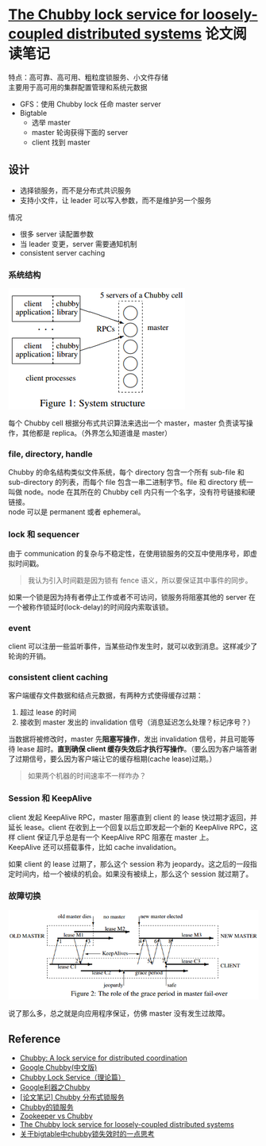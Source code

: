 # [The Chubby lock service for loosely-coupled distributed systems](https://dl.acm.org/citation.cfm?id=1298487) 论文阅读笔记

特点：高可靠、高可用、粗粒度锁服务、小文件存储   
主要用于高可用的集群配置管理和系统元数据

- GFS：使用 Chubby lock 任命 master server
- Bigtable
  - 选举 master
  - master 轮询获得下面的 server
  - client 找到 master

## 设计

- 选择锁服务，而不是分布式共识服务
- 支持小文件，让 leader 可以写入参数，而不是维护另一个服务

情况

- 很多 server 读配置参数
- 当 leader 变更，server 需要通知机制
- consistent server caching

### 系统结构

![](assets/system_structure.png)

每个 Chubby cell 根据分布式共识算法来选出一个 master，master 负责读写操作，其他都是 replica。（外界怎么知道谁是 master）

### file, directory, handle

Chubby 的命名结构类似文件系统，每个 directory 包含一个所有 sub-file 和 sub-directory 的列表，而每个 file 包含一串二进制字节。file 和 directory 统一叫做 node。node 在其所在的 Chubby cell 内只有一个名字，没有符号链接和硬链接。   
node 可以是 permanent 或者 ephemeral。

### lock 和 sequencer

由于 communication 的复杂与不稳定性，在使用锁服务的交互中使用序号，即虚拟时间戳。
> 我认为引入时间戳是因为锁有 fence 语义，所以要保证其中事件的同步。

如果一个锁是因为持有者停止工作或者不可访问，锁服务将阻塞其他的 server 在一个被称作锁延时(lock-delay)的时间段内索取该锁。

### event

client 可以注册一些监听事件，当某些动作发生时，就可以收到消息。这样减少了轮询的开销。

### consistent client caching

客户端缓存文件数据和结点元数据，有两种方式使得缓存过期：   
1. 超过 lease 的时间   
2. 接收到 master 发出的 invalidation 信号（消息延迟怎么处理？标记序号？）

当数据将被修改时，master 先**阻塞写操作**，发出 invalidation 信号，并且可能等待 lease 超时。**直到确保 client 缓存失效后才执行写操作**。（要么因为客户端答谢了过期信号，要么因为客户端让它的缓存租期(cache lease)过期。）

> 如果两个机器的时间速率不一样咋办？

### Session 和 KeepAlive

client 发起 KeepAlive RPC，master 阻塞直到 client 的 lease 快过期才返回，并延长 lease。client 在收到上一个回复以后立即发起一个新的 KeepAlive RPC，这样 client 保证几乎总是有一个 KeepAlive RPC 阻塞在 master 上。   
KeepAlive 还可以搭载事件，比如 cache invalidation。   

如果 client 的 lease 过期了，那么这个 session 称为 jeopardy。这之后的一段指定时间内，给一个被续的机会。如果没有被续上，那么这个 session 就过期了。

### 故障切换

![](assets/fail_over.png)

说了那么多，总之就是向应用程序保证，仿佛 master 没有发生过故障。

## Reference

- [Chubby: A lock service for distributed coordination](https://medium.com/coinmonks/chubby-a-centralized-lock-service-for-distributed-applications-390571273052)
- [Google Chubby(中文版)](https://blog.51cto.com/zorro/1433558)
- [Chubby Lock Service（理论篇）](http://systemdesigns.blogspot.com/2016/01/chubby-lock-service_10.html)
- [Google利器之Chubby](https://blog.csdn.net/historyasamirror/article/details/3870168)
- [[论文笔记] Chubby 分布式锁服务](https://blog.csdn.net/chen_kkw/article/details/81144157)
- [Chubby的锁服务](http://catkang.github.io/2017/09/29/chubby.html)
- [Zookeeper vs Chubby](https://zhuanlan.zhihu.com/p/30991749)
- [The Chubby lock service for loosely-coupled distributed systems](http://www.cnblogs.com/fxjwind/archive/2013/04/27/3046976.html)
- [关于bigtable中chubby锁失效时的一点思考](https://zhuanlan.zhihu.com/p/60272604)
